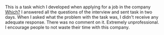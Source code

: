 This is a task which I developed when applying for a job in the company 
[Which?](http://www.which.co.uk/) I answered all the questions of the interview and sent task in two days. 
When I asked what the problem with the task was, I didn't receive any adequate response.
There was no comment on it. Extremely unprofessional. I encourage people to not waste their time with this company.
